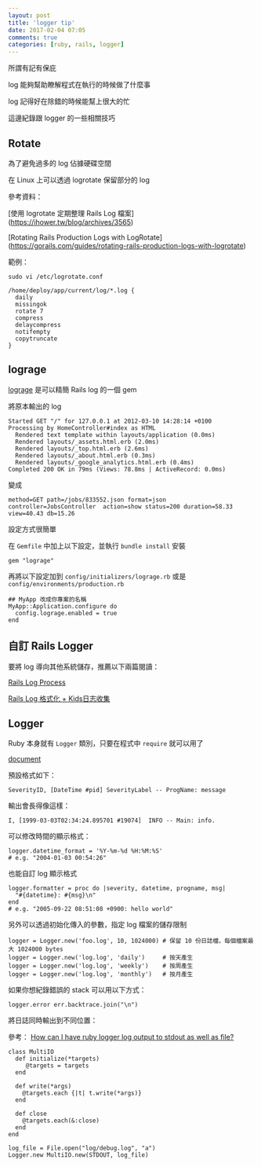 ```yaml
---
layout: post
title: 'logger tip'
date: 2017-02-04 07:05
comments: true
categories: [ruby, rails, logger]
---
```

所謂有記有保庇

log 能夠幫助瞭解程式在執行的時候做了什麼事

log 記得好在除錯的時候能幫上很大的忙

這邊紀錄跟 logger 的一些相關技巧

<!-- more -->

## Rotate

為了避免過多的 log 佔據硬碟空間

在 Linux 上可以透過 logrotate 保留部分的 log

參考資料：

[使用 logrotate 定期整理 Rails Log 檔案] (https://ihower.tw/blog/archives/3565)

[Rotating Rails Production Logs with LogRotate] (https://gorails.com/guides/rotating-rails-production-logs-with-logrotate)

範例：

```
sudo vi /etc/logrotate.conf
```

```
/home/deploy/app/current/log/*.log {
  daily
  missingok
  rotate 7
  compress
  delaycompress
  notifempty
  copytruncate
}
```

## lograge

[lograge](https://github.com/roidrage/lograge) 是可以精簡 Rails log 的一個 gem

將原本輸出的 log

```
Started GET "/" for 127.0.0.1 at 2012-03-10 14:28:14 +0100
Processing by HomeController#index as HTML
  Rendered text template within layouts/application (0.0ms)
  Rendered layouts/_assets.html.erb (2.0ms)
  Rendered layouts/_top.html.erb (2.6ms)
  Rendered layouts/_about.html.erb (0.3ms)
  Rendered layouts/_google_analytics.html.erb (0.4ms)
Completed 200 OK in 79ms (Views: 78.8ms | ActiveRecord: 0.0ms)
```

變成

```
method=GET path=/jobs/833552.json format=json controller=JobsController  action=show status=200 duration=58.33 view=40.43 db=15.26
```

設定方式很簡單

在 `Gemfile` 中加上以下設定，並執行 `bundle install` 安裝

```
gem "lograge"
```

再將以下設定加到 `config/initializers/lograge.rb` 或是 `config/environments/production.rb`

```
## MyApp 改成你專案的名稱
MyApp::Application.configure do
  config.lograge.enabled = true
end
```

## 自訂 Rails Logger

要將 log 導向其他系統儲存，推薦以下兩篇閱讀：

[Rails Log Process](https://ruby-china.org/topics/27523)

[Rails Log 格式化 + Kids日志收集](https://ruby-china.org/topics/29417)

## Logger

Ruby 本身就有 `Logger` 類別，只要在程式中 `require` 就可以用了

[document](http://ruby-doc.org/stdlib-2.1.0/libdoc/logger/rdoc/Logger.html)

預設格式如下：

```
SeverityID, [DateTime #pid] SeverityLabel -- ProgName: message
```

輸出會長得像這樣：

```
I, [1999-03-03T02:34:24.895701 #19074]  INFO -- Main: info.
```

可以修改時間的顯示格式：

```
logger.datetime_format = '%Y-%m-%d %H:%M:%S'
# e.g. "2004-01-03 00:54:26"
```

也能自訂 log 顯示格式

```
logger.formatter = proc do |severity, datetime, progname, msg|
  "#{datetime}: #{msg}\n"
end
# e.g. "2005-09-22 08:51:08 +0900: hello world"
```

另外可以透過初始化傳入的參數，指定 log 檔案的儲存限制

```
logger = Logger.new('foo.log', 10, 1024000) # 保留 10 份日誌檔，每個檔案最大 1024000 bytes
logger = Logger.new('log.log', 'daily')     # 按天產生
logger = Logger.new('log.log', 'weekly')    # 按周產生
logger = Logger.new('log.log', 'monthly')   # 按月產生
```

如果你想紀錄錯誤的 stack 可以用以下方式：

```
logger.error err.backtrace.join("\n")
```

將日誌同時輸出到不同位置：

參考： [How can I have ruby logger log output to stdout as well as file?](http://stackoverflow.com/questions/6407141/how-can-i-have-ruby-logger-log-output-to-stdout-as-well-as-file)

```
class MultiIO
  def initialize(*targets)
     @targets = targets
  end

  def write(*args)
    @targets.each {|t| t.write(*args)}
  end

  def close
    @targets.each(&:close)
  end
end

log_file = File.open("log/debug.log", "a")
Logger.new MultiIO.new(STDOUT, log_file)
```